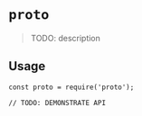 # `proto`

> TODO: description

## Usage

```
const proto = require('proto');

// TODO: DEMONSTRATE API
```
